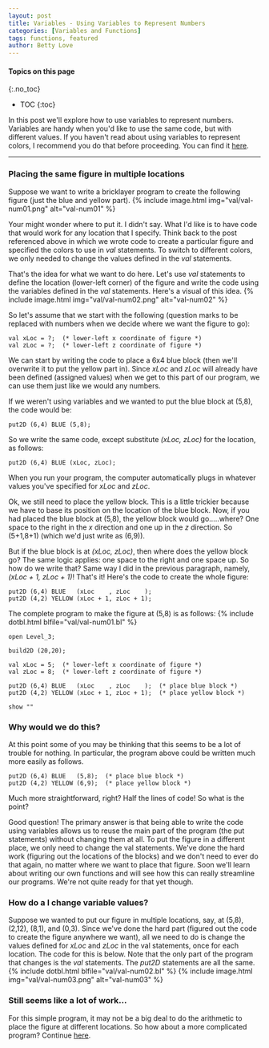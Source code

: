 ```yaml
---
layout: post
title: Variables - Using Variables to Represent Numbers
categories: [Variables and Functions]
tags: functions, featured
author: Betty Love
---
```


#### Topics on this page
{:.no_toc}
* TOC
{:toc}

In this post we'll explore how to use variables to represent numbers. Variables are handy when you'd like to use the same code, but with different values.  If you haven't read about using variables to represent colors, I recommend you do that before proceeding.  You can find it [here](/variables-colors).

***

### Placing the same figure in multiple locations

Suppose we want to write a bricklayer program to create the following figure (just the blue and yellow part).
{% include image.html img="val/val-num01.png"  alt="val-num01"  %}

Your might wonder where to put it.  I didn't say.  What I'd like is to have code that would work for any location that I specify. Think back to the post referenced above in which we wrote code to create a particular figure and specified the colors to use in _val_ statements.  To switch to different colors, we only needed to change the values defined in the _val_ statements. 

That's the idea for what we want to do here.  Let's use _val_ statements to define the location (lower-left corner) of the figure and write the code using the variables defined in the _val_ statements. Here's a visual of this idea.
{% include image.html img="val/val-num02.png"  alt="val-num02"  %}

So let's assume that we start with the following (question marks to be replaced with numbers when we decide where we want the figure to go):
```
val xLoc = ?;  (* lower-left x coordinate of figure *)
val zLoc = ?;  (* lower-left z coordinate of figure *)
```

We can start by writing the code to place a 6x4 blue block (then we'll overwrite it to put the yellow part in).  Since _xLoc_ and _zLoc_ will already have been defined (assigned values) when we get to this part of our program, we can use them just like we would any numbers.

If we weren't using variables and we wanted to put the blue block at (5,8), the code would be:
```
put2D (6,4) BLUE (5,8);
```

So we write the same code, except substitute _(xLoc, zLoc)_ for the location, as follows:
```
put2D (6,4) BLUE (xLoc, zLoc);
```

When you run your program, the computer automatically plugs in whatever values you've specified for _xLoc_ and _zLoc_.

Ok, we still need to place the yellow block.  This is a little trickier because we have to base its position on the location of the blue block.  Now, if you had placed the blue block at (5,8), the yellow block would go.....where?  One space to the right in the _x_ direction and one up in the _z_ direction.  So (5+1,8+1)  (which we'd just write as (6,9)). 

But if the blue block is at _(xLoc, zLoc)_, then where does the yellow block go?  The same logic applies: one space to the right and one space up.  So how do we write that? Same way I did in the previous paragraph, namely, _(xLoc + 1, zLoc + 1)_! That's it!
Here's the code to create the whole figure:
```
put2D (6,4) BLUE   (xLoc    , zLoc    );
put2D (4,2) YELLOW (xLoc + 1, zLoc + 1);
```

The complete program to make the figure at (5,8) is as follows:
{% include dotbl.html blfile="val/val-num01.bl"  %}
```
open Level_3;

build2D (20,20);

val xLoc = 5;  (* lower-left x coordinate of figure *)
val zLoc = 8;  (* lower-left z coordinate of figure *)

put2D (6,4) BLUE   (xLoc    , zLoc    );  (* place blue block *)
put2D (4,2) YELLOW (xLoc + 1, zLoc + 1);  (* place yellow block *)

show ""
```

### Why would we do this?

At this point some of you may be thinking that this seems to be a lot of trouble for nothing.  In particular, the program above could be written much more easily as follows.
```
put2D (6,4) BLUE   (5,8);  (* place blue block *)
put2D (4,2) YELLOW (6,9);  (* place yellow block *)
```

Much more straightforward, right?  Half the lines of code!  So what is the point?

Good question!  The primary answer is that being able to write the code using variables allows us to reuse the main part of the program (the put statements) without changing them at all.  To put the figure in a different place, we only need to change the val statements.  We've done the hard work (figuring out the locations of the blocks) and we don't need to ever do that again, no matter where we want to place that figure.  Soon we'll learn about writing our own functions and will see how this can really streamline our programs.  We're not quite ready for that yet though.

### How do a I change variable values?

Suppose we wanted to put our figure in multiple locations, say, at (5,8), (2,12), (8,1), and (0,3).  Since we've done the hard part (figured out the code to create the figure anywhere we want), all we need to do is change the values defined for _xLoc_ and _zLoc_ in the val statements, once for each location.  The code for this is below.  Note that the only part of the program that changes is the _val_ statements.  The _put2D_ statements are all the same.
{% include dotbl.html blfile="val/val-num02.bl"  %}
{% include image.html img="val/val-num03.png"  alt="val-num03"  %}

### Still seems like a lot of work...

For this simple program, it may not be a big deal to do the arithmetic to place the figure at different locations.  So how about a more complicated program? Continue  [here](/variables-numbers02).